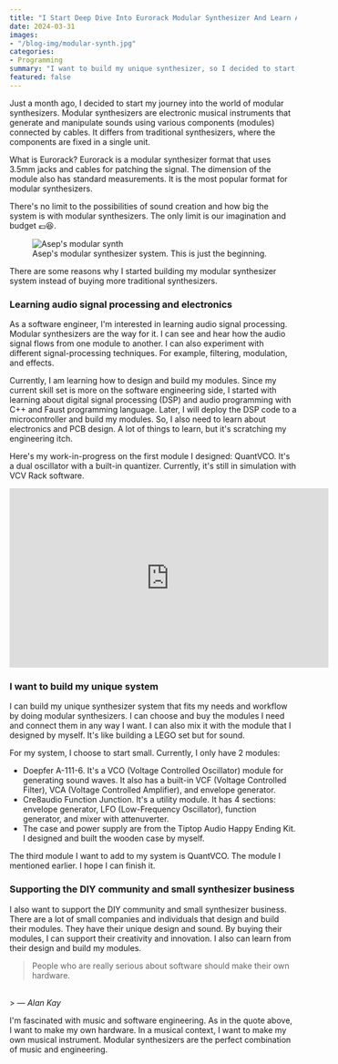 ```yaml
---
title: "I Start Deep Dive Into Eurorack Modular Synthesizer And Learn Audio Signal Processing"
date: 2024-03-31
images:
- "/blog-img/modular-synth.jpg"
categories:
- Programming
summary: "I want to build my unique synthesizer, so I decided to start learning modular synthesizer and audio signal processing."
featured: false
---
```


Just a month ago, I decided to start my journey into the world of modular synthesizers. Modular synthesizers are electronic musical instruments that generate and manipulate sounds using various components (modules) connected by cables. It differs from traditional synthesizers, where the components are fixed in a single unit.

What is Eurorack? Eurorack is a modular synthesizer format that uses 3.5mm jacks and cables for patching the signal. The dimension of the module also has standard measurements. It is the most popular format for modular synthesizers.

There's no limit to the possibilities of sound creation and how big the system is with modular synthesizers. The only limit is our imagination and budget 💶😆.

<div class="text-center">
<figure class="figure">
<img src="https://www.asepbagja.com/blog-img/modular-synth.jpg" class="figure-img img-fluid" alt="Asep's modular synth" />
<figcaption class="figure-caption text-center">Asep's modular synthesizer system. This is just the beginning.</figcaption>
</figure>
</div>

There are some reasons why I started building my modular synthesizer system instead of buying more traditional synthesizers.

### Learning audio signal processing and electronics

As a software engineer, I'm interested in learning audio signal processing. Modular synthesizers are the way for it. I can see and hear how the audio signal flows from one module to another. I can also experiment with different signal-processing techniques. For example, filtering, modulation, and effects.

Currently, I am learning how to design and build my modules. Since my current skill set is more on the software engineering side, I started with learning about digital signal processing (DSP) and audio programming with C++ and Faust programming language. Later, I will deploy the DSP code to a microcontroller and build my modules. So, I also need to learn about electronics and PCB design. A lot of things to learn, but it's scratching my engineering itch.

Here's my work-in-progress on the first module I designed: QuantVCO. It's a dual oscillator with a built-in quantizer. Currently, it's still in simulation with VCV Rack software.

<iframe width="560" height="315" src="https://www.youtube.com/embed/MozTuSKV31A?si=LhEXWhsSSDLcIAT1" title="YouTube video player" frameborder="0" allow="accelerometer; autoplay; clipboard-write; encrypted-media; gyroscope; picture-in-picture; web-share" allowfullscreen></iframe>

### I want to build my unique system

I can build my unique synthesizer system that fits my needs and workflow by doing modular synthesizers. I can choose and buy the modules I need and connect them in any way I want. I can also mix it with the module that I designed by myself. It's like building a LEGO set but for sound.

For my system, I choose to start small. Currently, I only have 2 modules:
- Doepfer A-111-6. It's a VCO (Voltage Controlled Oscillator) module for generating sound waves. It also has a built-in VCF (Voltage Controlled Filter), VCA (Voltage Controlled Amplifier), and envelope generator.
- Cre8audio Function Junction. It's a utility module. It has 4 sections: envelope generator, LFO (Low-Frequency Oscillator), function generator, and mixer with attenuverter.
- The case and power supply are from the Tiptop Audio Happy Ending Kit. I designed and built the wooden case by myself.

The third module I want to add to my system is QuantVCO. The module I mentioned earlier. I hope I can finish it.

### Supporting the DIY community and small synthesizer business

I also want to support the DIY community and small synthesizer business. There are a lot of small companies and individuals that design and build their modules. They have their unique design and sound. By buying their modules, I can support their creativity and innovation. I also can learn from their design and build my modules.

> People who are really serious about software should make their own hardware.
<br />
> &mdash; <cite>Alan Kay</cite>

I'm fascinated with music and software engineering. As in the quote above, I want to make my own hardware. In a musical context, I want to make my own musical instrument. Modular synthesizers are the perfect combination of music and engineering.
